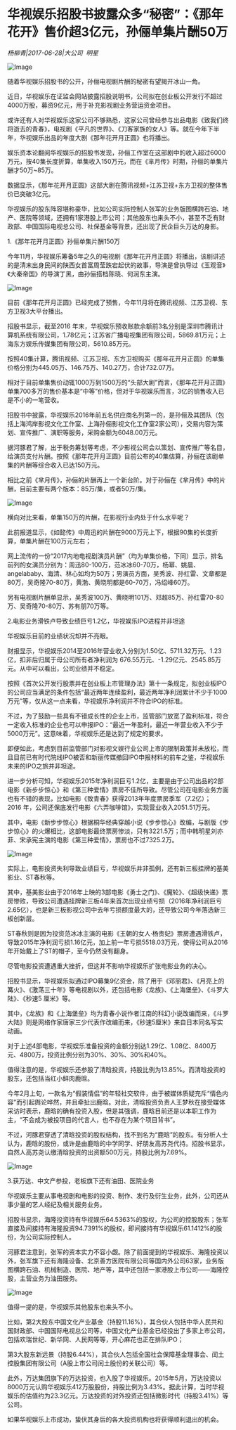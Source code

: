 # 华视娱乐招股书披露众多“秘密”：《那年花开》售价超3亿元，孙俪单集片酬50万

*杨柳青|2017-06-28|大公司 
                                                明星*

![Image](http://static.ylzbl.com/uploads/ueditor/php/upload/image/20170629/1498711356146716.jpeg)

随着华视娱乐招股书的公开，孙俪电视剧片酬的秘密有望揭开冰山一角。

近日，华视娱乐在证监会网站披露招股说明书，公司拟在创业板公开发行不超过4000万股，募资9亿元，用于补充影视剧业务营运资金项目。

或许还有人对华视娱乐这家公司不够熟悉，这家公司曾经参与出品电影《致我们终将逝去的青春》，电视剧《平凡的世界》、《刀客家族的女人》等。就在今年下半年，华视娱乐出品的年度大剧《那年花开月正圆》也将播出。

娱乐资本论翻阅华视娱乐的招股书发现，孙俪工作室在这部剧中的收入超过6000万元，按40集长度折算，单集收入150万元，而在《芈月传》时期，孙俪的单集片酬才50万~85万。

数据显示，《那年花开月正圆》这部大剧在腾讯视频+江苏卫视+东方卫视的整体售价已突破3亿元。

华视娱乐的股东阵容堪称豪华，比如公司实际控制人张军的业务版图横跨石油、地产、医院等领域，还拥有1家港股上市公司；其他股东也来头不小，甚至不乏有财政部、中国国际电视总公司、社保基金等背景，还出现了民企巨头万达的身影。

1.《那年花开月正圆》孙俪单集片酬150万

今年11月，华视娱乐筹备5年之久的电视剧《那年花开月正圆》将播出，该剧讲述的是清末出身民间的陕西女首富周莹跌宕起伏的故事，导演是曾执导过《玉观音》《大秦帝国》的导演丁黑，由孙俪搭档陈晓、何润东主演。

![Image](http://static.ylzbl.com/uploads/ueditor/php/upload/image/20170629/1498711949870324.jpeg)

目前《那年花开月正圆》已经完成了预售，今年11月将在腾讯视频、江苏卫视、东方卫视3大平台播出。

招股书显示，截至2016 年末，华视娱乐预收账款余额前3名分别是深圳市腾讯计算机系统有限公司，1.78亿元；江苏省广播电视集团有限公司，5869.81万元；上海东方娱乐传媒集团有限公司，5610.85万元。

按照40集计算，腾讯视频、江苏卫视、东方卫视购买《那年花开月正圆》的单集价格分别为445.05万、146.75万、140.27万，合计732.07万。

相对于目前单集售价动辄1000万到1500万的“头部大剧”而言，《那年花开月正圆》单集700多万的售价基本是“中等”价格，但对于华视娱乐而言，3亿的销售收入已是不小的一笔营收。

招股书中披露，华视娱乐2016年前五名供应商名列第一的，是孙俪及其团队（包括上海鸿岸影视文化工作室、上海孙俪影视文化工作室2家公司），交易内容为策划、宣传推广、演职等服务，采购金额为6048.00万元。

据河豚君了解，出于税务筹划等考虑，不少影视公司会以策划、宣传推广等名目，给演员支付片酬。按照《那年花开月正圆》目前公布的40集估算，孙俪在该剧单集的片酬等综合收入已达150万元。

相比之前《芈月传》，孙俪的片酬再上一个新台阶。对于孙俪在《芈月传》中的片酬，目前主要有两个版本：85万/集，或者50万/集。

![Image](https://mmbiz.qlogo.cn/mmbiz_png/jNZszpkibXx9wc5kh7hAhjesDaJjuxGN6CibGLtlGMUwOQUEcFI2L6l48MUZHxDoc5A4rxJ4aic1BWz4icK1lG1o0g/0?wx_fmt=png)

横向对比来看，单集150万的片酬，在影视行业内处于什么水平呢？

此前报道显示，《如懿传》中周迅的片酬在9000万元上下，根据90集的长度折算，单集片酬在100万元左右；

网上流传的一份“2017内地电视剧演员片酬”（均为单集价格，下同）显示，排名前列的女演员分别为：周迅80-100万，范冰冰60-70万，杨幂、姚晨、angelababy、海清、林心如均为50万；男演员方面，吴秀波、孙红雷、文章都是80万，吴奇隆70-80万，黄渤、黄晓明都是60-70万，冯绍峰60万。

另有电视剧片酬单显示，吴秀波100万、黄晓明101万、邓超85万、孙红雷70-80万、吴奇隆70-80万、苏有朋70万等。

2.电影业务滑铁卢导致业绩巨亏1.2亿，华视娱乐IPO进程并非坦途

华视娱乐目前的业绩状况却并不亮眼。

财报显示，华视娱乐2014至2016年营业收入分别为1.50亿、5711.32万元、1.23亿，扣非后归属于母公司所有者净利润为 676.55万元、-1.29亿元、2545.85万元。从中可以看出，公司业绩并不稳定。

按照《首次公开发行股票并在创业板上市管理办法》第十一条规定，拟创业板IPO的公司应当满足的条件包括“最近两年连续盈利，最近两年净利润累计不少于1000万元”等，仅从这一点来看，华视娱乐净利润并不符合IPO的标准。

不过，为了鼓励一些具有不错成长性的企业上市，监管部门放宽了盈利标准，符合一定收入标准的企业也可以申报IPO：“最近一年盈利，最近一年营业收入不少于5000万元”。这意味着，华视娱乐还是达到了规定的要求。

即便如此，考虑到目前监管部门对影视文娱行业公司上市的限制政策并未放松，而且目前已有时代院线IPO被否和新丽传媒撤回IPO申报材料的前车之鉴，华视娱乐未来的IPO之旅并非坦途。

进一步分析可知，华视娱乐2015年净利润巨亏1.2亿，主要是由于公司出品的2部电影《新步步惊心》和《第三种爱情》票房不佳所导致。尽管公司在电影业务方面也有不错的表现，比如电影《致青春》获得2013年年度票房季军（7.2亿）；2016 年，公司还保底发行电影《六弄咖啡馆》，实现营业收入2051.51万元。

其中，电影《新步步惊心》根据桐华经典穿越小说《步步惊心》改编，与剧版《步步惊心》的火爆相比，这部电影最终票房惨淡，只有3221.5万；而中韩明星刘亦菲、宋承宪主演的电影《第三种爱情》，票房也不过7325.2万。

![Image](https://mmbiz.qlogo.cn/mmbiz_jpg/jNZszpkibXx9wc5kh7hAhjesDaJjuxGN6oa7Jlel8B3tN7BJOsLoKL3pUibPjpia25JrX49VubqxtD5JEkaSezSwQ/0?wx_fmt=jpeg)

实际上，电影投资失利导致业绩巨亏，华视娱乐并非孤例，还有新三板挂牌的基美影业、ST春秋等。

其中，基美影业由于2016年上映的3部电影《勇士之门》、《魔轮》、《超级快递》票房惨败，导致公司遭遇挂牌新三板4年来首次出现业绩亏损（2016年净利润巨亏2.65亿），也是新三板影视公司中去年亏损额度最大的，还导致公司今年落选新三板创新层。

ST春秋则是因为投资范冰冰主演的电影《王朝的女人·杨贵妃》票房遭遇滑铁卢，导致2015年净利润亏损1.16亿元，加上前一年亏损5518.03万元，使得公司从2016年开始戴上了ST的帽子，至今仍然没有翻身。

尽管电影投资遭遇重大挫折，但这并不影响华视娱乐扩张电影业务的决心。

招股书显示，华视娱乐拟通过IPO募集9亿资金，除了用于《邓丽君》、《月亮上的篝火》、《激荡三十年》等电视剧以外，还包括电影《龙族》、《上海堡垒》、《斗罗大陆》、《秒速5 厘米》等。

其中，《龙族》和《上海堡垒》均为青春小说作者江南的科幻小说改编而来，《斗罗大陆》则是网络作家唐家三少代表作改编而来，《秒速5厘米》来自日本同名写实动画。

对于上述4部电影，华视娱乐准备投资的金额分别达1.29亿、1.08亿、8400万元、4800万，投资比例分别为30%、30%、30%和40%。

值得注意的是，华视娱乐还参股了清晗投资，持股比例为13.85%。而清晗投资的股东，还包括当红小鲜肉鹿晗。

今年2月上旬，一款名为“假装情侣”的年轻社交软件，由于被媒体质疑充斥“情色内容”而引起舆论哗然，并且牵扯出鹿晗。对此，清晗投资负责人王梦秋在接受媒体采访时表示，鹿晗的确有投资入股，但是其强调，鹿晗目前还是以本职工作为主，“不会成为被投项目的代言人，也不存在为某个项目背书”。

不过，河豚君穿透了清晗投资的股权结构，找不到名为“鹿晗”的股东。有分析人士认为，鹿晗的股份，或许是由鹿晗的中学同学、好朋友高苏尧代持。招股书显示，自然人高苏尧认缴清晗投资的出资额500万元，持股比例为7.69%。

![Image](https://mmbiz.qlogo.cn/mmbiz_png/jNZszpkibXx9wc5kh7hAhjesDaJjuxGN64nbfEF9xojejInLmV7EIMLcuAhTjowBib3Tzykia2ShkhQuGXkyLwGbw/0?wx_fmt=png)

3.获万达、中文产参投，老板旗下还有油田、医院业务

华视娱乐主要从事电视剧和电影的投资、制作、发行及衍生业务，此外，公司还从事少量的艺人经纪及相关服务业务。

招股书显示，海隆投资持有华视娱乐64.5363%的股权，为公司的控股股东；张军直接及间接持有海隆投资94.7391%的股权，即间接持有华视娱乐61.1412%的股份，为公司实际控制人。

河豚君注意到，张军的资本实力不容小觑。除了前面提到的华视娱乐、海隆投资以外，张军旗下还有海隆设备、北京善方医院有限公司等国内外公司63家，业务版图横跨石油、机械制造、医院、地产等，其中还包括一家港股上市公司——海隆控股，主营业务为油田服务。

![Image](https://mmbiz.qlogo.cn/mmbiz_png/jNZszpkibXx9wc5kh7hAhjesDaJjuxGN6icJNy1ia8MQRQLoXU1m00Qsb3BnQESIgiaGpdRF8sjibPJS6TPhputYyjQ/0?wx_fmt=png)

值得一提的是，华视娱乐其他股东也来头不小。

比如，第2大股东中国文化产业基金（持股11.16%），其合伙人包括中华人民共和国财政部、中国国际电视总公司等，中国文化产业基金已经投出了多家上市公司，包括欢瑞世纪、新华网、人民网等等，开心麻花也正在排队IPO；

第3大股东新远景（持股6.44%），其合伙人包括全国社会保障基金理事会、闰土控股集团有限公司（A股上市公司闰土股份的关联公司）等。

此外，万达集团旗下的万达投资，也入股了华视娱乐。2015年5月，万达投资以8000万元认购华视娱乐412万股股份，持股比例为3.43%。据此计算，当时华视娱乐的估值约为23.3亿元。万达投资的对外投资还包括微影时代（持股3.41%）等公司。

如果华视娱乐上市成功，蛰伏其身后的各大投资机构也将获得顺利退出的机会。

